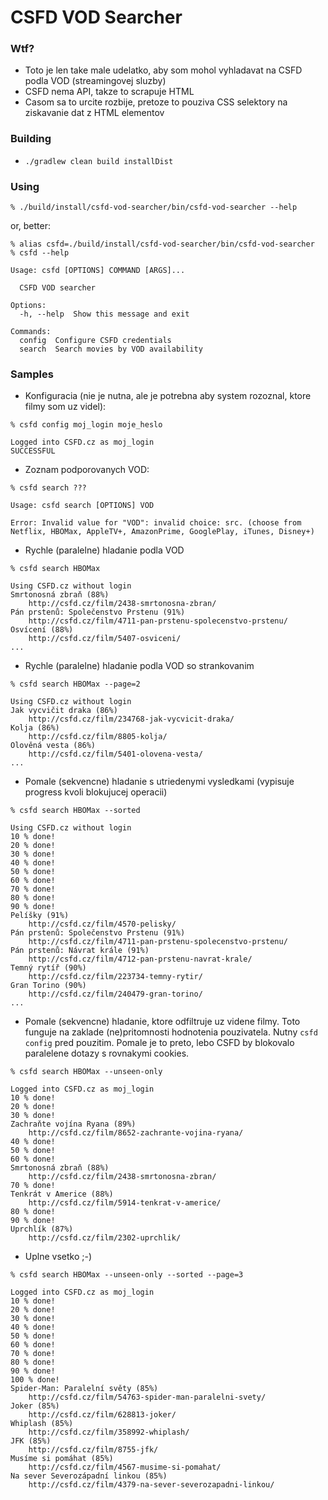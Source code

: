 # CSFD VOD Searcher

### Wtf?

- Toto je len take male udelatko, aby som mohol vyhladavat na CSFD podla VOD (streamingovej sluzby)
- CSFD nema API, takze to scrapuje HTML
- Casom sa to urcite rozbije, pretoze to pouziva CSS selektory na ziskavanie dat z HTML elementov

### Building

- `./gradlew clean build installDist`

### Using

```% ./build/install/csfd-vod-searcher/bin/csfd-vod-searcher --help```

or, better:

```
% alias csfd=./build/install/csfd-vod-searcher/bin/csfd-vod-searcher
% csfd --help

Usage: csfd [OPTIONS] COMMAND [ARGS]...

  CSFD VOD searcher

Options:
  -h, --help  Show this message and exit

Commands:
  config  Configure CSFD credentials
  search  Search movies by VOD availability
```

### Samples

- Konfiguracia (nie je nutna, ale je potrebna aby system rozoznal, ktore filmy som uz videl):
```
% csfd config moj_login moje_heslo

Logged into CSFD.cz as moj_login
SUCCESSFUL
```

- Zoznam podporovanych VOD:
```
% csfd search ???

Usage: csfd search [OPTIONS] VOD

Error: Invalid value for "VOD": invalid choice: src. (choose from Netflix, HBOMax, AppleTV+, AmazonPrime, GooglePlay, iTunes, Disney+)
```

- Rychle (paralelne) hladanie podla VOD
```
% csfd search HBOMax

Using CSFD.cz without login
Smrtonosná zbraň (88%)
	http://csfd.cz/film/2438-smrtonosna-zbran/
Pán prstenů: Společenstvo Prstenu (91%)
	http://csfd.cz/film/4711-pan-prstenu-spolecenstvo-prstenu/
Osvícení (88%)
	http://csfd.cz/film/5407-osviceni/
... 
```

- Rychle (paralelne) hladanie podla VOD so strankovanim
```
% csfd search HBOMax --page=2

Using CSFD.cz without login
Jak vycvičit draka (86%)
	http://csfd.cz/film/234768-jak-vycvicit-draka/
Kolja (86%)
	http://csfd.cz/film/8805-kolja/
Olověná vesta (86%)
	http://csfd.cz/film/5401-olovena-vesta/
...
```

- Pomale (sekvencne) hladanie s utriedenymi vysledkami (vypisuje progress kvoli blokujucej operacii)
```
% csfd search HBOMax --sorted

Using CSFD.cz without login
10 % done!
20 % done!
30 % done!
40 % done!
50 % done!
60 % done!
70 % done!
80 % done!
90 % done!
Pelíšky (91%)
	http://csfd.cz/film/4570-pelisky/
Pán prstenů: Společenstvo Prstenu (91%)
	http://csfd.cz/film/4711-pan-prstenu-spolecenstvo-prstenu/
Pán prstenů: Návrat krále (91%)
	http://csfd.cz/film/4712-pan-prstenu-navrat-krale/
Temný rytíř (90%)
	http://csfd.cz/film/223734-temny-rytir/
Gran Torino (90%)
	http://csfd.cz/film/240479-gran-torino/
...
```

- Pomale (sekvencne) hladanie, ktore odfiltruje uz videne filmy. Toto funguje na zaklade (ne)pritomnosti hodnotenia pouzivatela. Nutny `csfd config` pred pouzitim. Pomale je to preto, lebo CSFD by blokovalo paralelene dotazy s rovnakymi cookies.
```
% csfd search HBOMax --unseen-only

Logged into CSFD.cz as moj_login
10 % done!
20 % done!
30 % done!
Zachraňte vojína Ryana (89%)
	http://csfd.cz/film/8652-zachrante-vojina-ryana/
40 % done!
50 % done!
60 % done!
Smrtonosná zbraň (88%)
	http://csfd.cz/film/2438-smrtonosna-zbran/
70 % done!
Tenkrát v Americe (88%)
	http://csfd.cz/film/5914-tenkrat-v-americe/
80 % done!
90 % done!
Uprchlík (87%)
	http://csfd.cz/film/2302-uprchlik/
```

- Uplne vsetko ;-)
```
% csfd search HBOMax --unseen-only --sorted --page=3

Logged into CSFD.cz as moj_login
10 % done!
20 % done!
30 % done!
40 % done!
50 % done!
60 % done!
70 % done!
80 % done!
90 % done!
100 % done!
Spider-Man: Paralelní světy (85%)
	http://csfd.cz/film/54763-spider-man-paralelni-svety/
Joker (85%)
	http://csfd.cz/film/628813-joker/
Whiplash (85%)
	http://csfd.cz/film/358992-whiplash/
JFK (85%)
	http://csfd.cz/film/8755-jfk/
Musíme si pomáhat (85%)
	http://csfd.cz/film/4567-musime-si-pomahat/
Na sever Severozápadní linkou (85%)
	http://csfd.cz/film/4379-na-sever-severozapadni-linkou/
```
